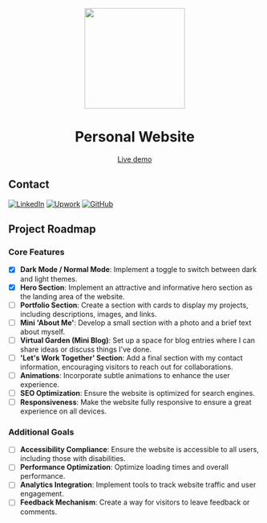 <p align="center">
  <a href="https://rosa-reyes-web.vercel.app/">
    <img src='https://github.com/rosareyes/rosa-reyes-web/assets/63470281/ef2a2ae0-9a18-4d4e-b758-995d5717d6fd' height='200px'>
      </a>
    <h1 align="center">Personal Website</h1>
    <a href="https://rosa-reyes-web.vercel.app/"><p align="center">Live demo</p>  </a>

</p>

## Contact
[![LinkedIn](https://img.shields.io/badge/linkedin-%230077B5.svg?style=for-the-badge&logo=linkedin&logoColor=white)](https://www.linkedin.com/in/rosaareyesc/)
[![Upwork](https://img.shields.io/badge/UpWork-6FDA44?style=for-the-badge&logo=Upwork&logoColor=white)](https://www.upwork.com/freelancers/~01bcf3b51bb38b47a8)
[![GitHub](https://img.shields.io/badge/github-%23121011.svg?style=for-the-badge&logo=github&logoColor=white)](https://github.com/rosareyes)

## Project Roadmap

### Core Features

- [X] **Dark Mode / Normal Mode**: Implement a toggle to switch between dark and light themes.
- [X] **Hero Section**: Implement an attractive and informative hero section as the landing area of the website.
- [ ] **Portfolio Section**: Create a section with cards to display my projects, including descriptions, images, and links.
- [ ] **Mini 'About Me'**: Develop a small section with a photo and a brief text about myself.
- [ ] **Virtual Garden (Mini Blog)**: Set up a space for blog entries where I can share ideas or discuss things I've done.
- [ ] **'Let's Work Together' Section**: Add a final section with my contact information, encouraging visitors to reach out for collaborations.
- [ ] **Animations**: Incorporate subtle animations to enhance the user experience.
- [ ] **SEO Optimization**: Ensure the website is optimized for search engines.
- [ ] **Responsiveness**: Make the website fully responsive to ensure a great experience on all devices.

### Additional Goals

- [ ] **Accessibility Compliance**: Ensure the website is accessible to all users, including those with disabilities.
- [ ] **Performance Optimization**: Optimize loading times and overall performance.
- [ ] **Analytics Integration**: Implement tools to track website traffic and user engagement.
- [ ] **Feedback Mechanism**: Create a way for visitors to leave feedback or comments.

